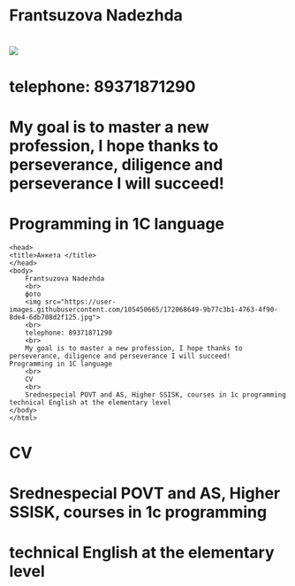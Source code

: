 # **Frantsuzova Nadezhda**
# ![](https://user-images.githubusercontent.com/105450665/172068649-9b77c3b1-4763-4f90-8de4-6db708d2f125.jpg)
# telephone: 89371871290
# My goal is to master a new profession, I hope thanks to perseverance, diligence and perseverance I will succeed! 
# Programming in 1C language
```<html>
<head> 
<title>Анкета </title>
</head>
<body> 
    Frantsuzova Nadezhda 
    <br>
    фото
    <img src="https://user-images.githubusercontent.com/105450665/172068649-9b77c3b1-4763-4f90-8de4-6db708d2f125.jpg">
    <br>
    telephone: 89371871290  
    <br>
    My goal is to master a new profession, I hope thanks to perseverance, diligence and perseverance I will succeed!
Programming in 1C language
    <br>
    CV
    <br>
    Srednespecial POVT and AS, Higher SSISK, courses in 1c programming
technical English at the elementary level
</body>
</html>
```
# CV
# Srednespecial POVT and AS, Higher SSISK, courses in 1c programming
# technical English at the elementary level
